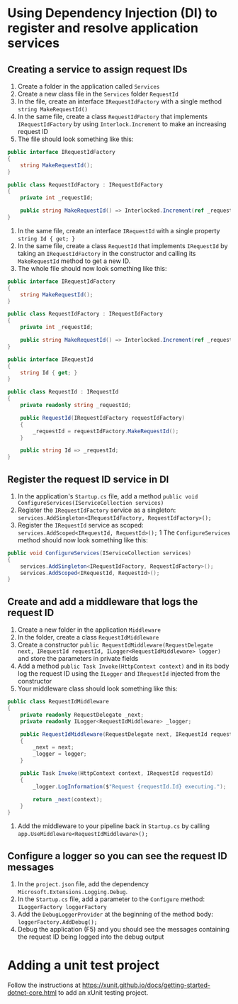 # Using Dependency Injection (DI) to register and resolve application services

## Creating a service to assign request IDs
1. Create a folder in the application called `Services`
1. Create a new class file in the `Services` folder `RequestId`
1. In the file, create an interface `IRequestIdFactory` with a single method `string MakeRequestId()`
1. In the same file, create a class `RequestIdFactory` that implements `IRequestIdFactory` by using `Interlock.Increment` to make an increasing request ID
1. The file should look something like this:

  ``` C#
  public interface IRequestIdFactory
  {
      string MakeRequestId();
  }

  public class RequestIdFactory : IRequestIdFactory
  {
      private int _requestId;

      public string MakeRequestId() => Interlocked.Increment(ref _requestId).ToString();
  }
  ```

1. In the same file, create an interface `IRequestId` with a single property `string Id { get; }`
1. In the same file, create a class `RequestId` that implements `IRequestId` by taking an `IRequestIdFactory` in the constructor and calling its `MakeRequestId` method to get a new ID.
1. The whole file should now look something like this:

  ``` C#
  public interface IRequestIdFactory
  {
      string MakeRequestId();
  }
  
  public class RequestIdFactory : IRequestIdFactory
  {
      private int _requestId;
  
      public string MakeRequestId() => Interlocked.Increment(ref _requestId).ToString();
  }
  
  public interface IRequestId
  {
      string Id { get; }
  }
  
  public class RequestId : IRequestId
  {
      private readonly string _requestId;
  
      public RequestId(IRequestIdFactory requestIdFactory)
      {
          _requestId = requestIdFactory.MakeRequestId();
      }
  
      public string Id => _requestId;
  }
  ```

## Register the request ID service in DI
1. In the application's `Startup.cs` file, add a method `public void ConfigureServices(IServiceCollection services)`
1. Register the `IRequestIdFactory` service as a singleton: `services.AddSingleton<IRequestIdFactory, RequestIdFactory>();`
1. Register the `IRequestId` service as scoped: `services.AddScoped<IRequestId, RequestId>();`
1 The `ConfigureServices` method should now look something like this:

  ``` C#
  public void ConfigureServices(IServiceCollection services)
  {
      services.AddSingleton<IRequestIdFactory, RequestIdFactory>();
      services.AddScoped<IRequestId, RequestId>();
  }
  ```

## Create and add a middleware that logs the request ID
1. Create a new folder in the application `Middleware`
1. In the folder, create a class `RequestIdMiddleware`
1. Create a constructor `public RequestIdMiddleware(RequestDelegate next, IRequestId requestId, ILogger<RequestIdMiddleware> logger)` and store the parameters in private fields
1. Add a method `public Task Invoke(HttpContext context)` and in its body log the request ID using the `ILogger` and `IRequestId` injected from the constructor
1. Your middleware class should look something like this:

  ``` C#
  public class RequestIdMiddleware
  {
      private readonly RequestDelegate _next;
      private readonly ILogger<RequestIdMiddleware> _logger;
  
      public RequestIdMiddleware(RequestDelegate next, IRequestId requestId, ILogger<RequestIdMiddleware> logger)
      {
          _next = next;
          _logger = logger;
      }
  
      public Task Invoke(HttpContext context, IRequestId requestId)
      {
          _logger.LogInformation($"Request {requestId.Id} executing.");
  
          return _next(context);
      }
  }
  ```

1. Add the middleware to your pipeline back in `Startup.cs` by calling `app.UseMiddleware<RequestIdMiddleware>();`

## Configure a logger so you can see the request ID messages
1. In the `project.json` file, add the dependency `Microsoft.Extensions.Logging.Debug`.
1. In the `Startup.cs` file, add a parameter to the `Configure` method: `ILoggerFactory loggerFactory`
1. Add the `DebugLoggerProvider` at the beginning of the method body: `loggerFactory.AddDebug();`
1. Debug the application (F5) and you should see the messages containing the request ID being logged into the debug output

# Adding a unit test project

Follow the instructions at https://xunit.github.io/docs/getting-started-dotnet-core.html to add an xUnit testing project.
